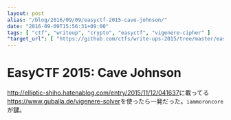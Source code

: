 ```yaml
---
layout: post
alias: "/blog/2016/09/09/easyctf-2015-cave-johnson/"
date: "2016-09-09T15:56:31+09:00"
tags: [ "ctf", "writeup", "crypto", "easyctf", "vigenere-cipher" ]
"target_url": [ "https://github.com/ctfs/write-ups-2015/tree/master/easyctf-2015/cryptography/cave-johnson" ]
---
```


# EasyCTF 2015: Cave Johnson

<http://elliptic-shiho.hatenablog.com/entry/2015/11/12/041637>に載ってる<https://www.guballa.de/vigenere-solver>を使ったら一発だった。`iammoroncore`が鍵。
